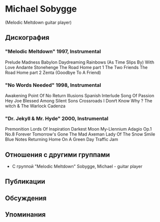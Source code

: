 # Michael Sobygge

(Melodic Meltdown guitar player)

## Дискография

### "Melodic Meltdown" 1997, Instrumental

Prelude 
Madness 
Babylon 
Daydreaming 
Rainbows (As Time Slips By) 
With Love 
Andante 
Stonehenge 
The Road Home part 1 
The Two Friends 
The Road Home part 2 
Zenta (Goodbye To A Friend) 


### "No Words Needed" 1998, Instrumental

Awakening 
Point Of No Return 
Illusions 
Spanish Interlude 
Song Of Passion 
Hey Joe 
Blessed Among Silent Sons 
Crossroads 
I Donґt Know Why ? 
The witch & The Warlock 
Cadenza 


### "Dr. Jekyll & Mr. Hyde" 2000, Instrumental

Premonition 
Lords Of Inspiration 
Darkest Moon 
My-Llennium 
Adagio Op.1 No.8 
Forever 
Tomorrow's Gone 
The Mad Axeman 
Lady Of The Snow 
Smile 
Blue Notes 
Returning Home 
On A Green Day 
Traffic Jam 



## Отношения с другими группами

* C группой "Melodic Meltdown" Sobygge, Michael - guitar player

## Публикации


## Обсуждения


## Упоминания

